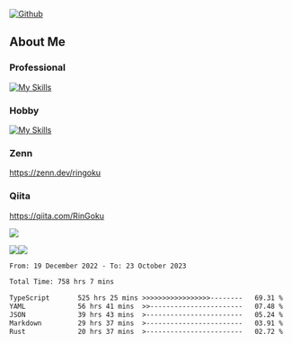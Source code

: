 [![Github](https://img.shields.io/github/followers/skyt-a?label=Follow&style=social)](https://github.com/skyt-a)

## About Me
### Professional
[![My Skills](https://skillicons.dev/icons?i=react,ts,js,nodejs,java,graphql,firebase,githubactions&theme=light)](https://skillicons.dev)
### Hobby
[![My Skills](https://skillicons.dev/icons?i=unity,rust,py&theme=light)](https://skillicons.dev)

### Zenn
https://zenn.dev/ringoku
### Qiita
https://qiita.com/RinGoku


![](https://github-profile-summary-cards.vercel.app/api/cards/profile-details?username=skyt-a&theme=default)

![](https://github-profile-summary-cards.vercel.app/api/cards/repos-per-language?username=skyt-a&theme=default)![](https://github-profile-summary-cards.vercel.app/api/cards/stats?username=RinGoku&theme=default)

<!--START_SECTION:waka-->

```txt
From: 19 December 2022 - To: 23 October 2023

Total Time: 758 hrs 7 mins

TypeScript       525 hrs 25 mins >>>>>>>>>>>>>>>>>--------   69.31 %
YAML             56 hrs 41 mins  >>-----------------------   07.48 %
JSON             39 hrs 43 mins  >------------------------   05.24 %
Markdown         29 hrs 37 mins  >------------------------   03.91 %
Rust             20 hrs 37 mins  >------------------------   02.72 %
```

<!--END_SECTION:waka-->
